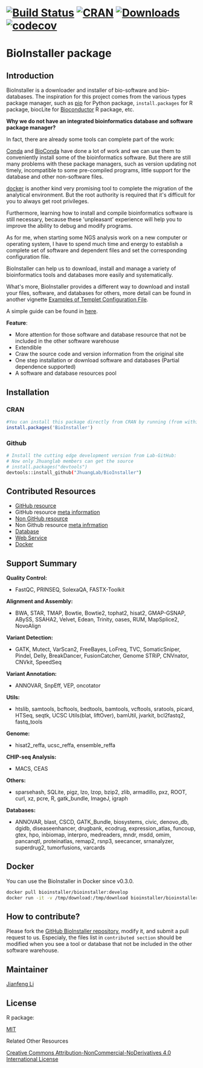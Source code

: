 # [![Build Status](https://travis-ci.org/JhuangLab/BioInstaller.svg)](https://travis-ci.org/JhuangLab/BioInstaller) [![CRAN](http://www.r-pkg.org/badges/version/BioInstaller)](https://cran.r-project.org/package=BioInstaller) [![Downloads](http://cranlogs.r-pkg.org/badges/BioInstaller?color=brightgreen)](http://www.r-pkg.org/pkg/BioInstaller) [![codecov](https://codecov.io/github/JhuangLab/BioInstaller/branch/master/graphs/badge.svg)](https://codecov.io/github/JhuangLab/BioInstaller) 

BioInstaller package
==============

## Introduction

BioInstaller is a downloader and installer of bio-software and bio-databases. The inspiration for this project comes from the various types package manager, such as [pip](https://pypi.python.org/pypi/pip) for Python package, `install.packages` for R package, biocLite for [Bioconductor](http://www.bioconductor.org) R package, etc.

**Why we do not have an integrated bioinformatics database and software package manager?**

In fact, there are already some tools can complete part of the work:

[Conda](https://conda.io/docs/intro.html) and [BioConda](http://bioconda.github.io) have done a lot of work and we can use them to conveniently install some of the bioinformatics software. But there are still many problems with these package managers, such as version updating not timely, incompatible to some pre-compiled programs, little support for the database and other non-software files.

[docker](https://www.docker.com/) is another kind very promising tool to complete the migration of the analytical environment. But the root authority is required that it's difficult for you to always get root privileges.

Furthermore, learning how to install and compile bioinformatics software is still necessary, because these 'unpleasant' experience will help you to improve the ability to debug and modify programs.

As for me, when starting some NGS analysis work on a new computer or operating system, I have to spend much time and energy to
establish a complete set of software and dependent files and set the corresponding configuration file.

BioInstaller can help us to download, install and manage a variety of bioinformatics tools and databases more easily and systematically.

What's more, BioInstaller provides a different way to download and install your files, software, and databases for others, more detail can be found in another vignette [Examples of Templet Configuration File](https://CRAN.R-project.org/package=BioInstaller/vignettes/write_configuration_file.html).

A simple guide can be found in [here](https://cran.r-project.org/web/packages/BioInstaller/vignettes/BioInstaller.html).

**Feature**:

- More attention for those software and database resource that not be included in the other software warehouse
- Extendible
- Craw the source code and version information from the original site
- One step installation or download software and databases (Partial dependence supported)
- A software and database resources pool

## Installation

### CRAN
``` r
#You can install this package directly from CRAN by running (from within R):
install.packages('BioInstaller')
```

### Github
``` bash
# Install the cutting edge development version from Lab-GitHub:
# Now only Jhuanglab members can get the source
# install.packages("devtools")
devtools::install_github("JhuangLab/BioInstaller")
```

## Contributed Resources

- [GitHub resource](https://github.com/JhuangLab/BioInstaller/blob/master/inst/extdata/config/github/github.toml) 
- GitHub resource [meta information](https://github.com/JhuangLab/BioInstaller/blob/master/inst/extdata/config/github/github_meta.toml)
- [Non GitHub resource](https://github.com/JhuangLab/BioInstaller/blob/master/inst/extdata/config/nongithub/nongithub.toml)
- Non Github resource [meta infrmation](https://github.com/JhuangLab/BioInstaller/blob/master/inst/extdata/config/nongithub/nongithub_meta.toml)
- [Database](https://github.com/JhuangLab/BioInstaller/tree/master/inst/extdata/config/db)
- [Web Service](https://github.com/JhuangLab/BioInstaller/blob/master/inst/extdata/config/web/web_meta.toml)
- [Docker](https://github.com/JhuangLab/BioInstaller/blob/master/inst/extdata/config/docker/docker.toml)

## Support Summary

**Quality Control:** 

- FastQC, PRINSEQ, SolexaQA, FASTX-Toolkit

**Alignment and Assembly:** 

- BWA, STAR, TMAP, Bowtie, Bowtie2, tophat2, hisat2, GMAP-GSNAP, ABySS, SSAHA2, Velvet, Edean, Trinity, oases, RUM, MapSplice2, NovoAlign

**Variant Detection:** 
    
- GATK, Mutect, VarScan2, FreeBayes, LoFreq, TVC, SomaticSniper, Pindel, Delly, BreakDancer, FusionCatcher, Genome STRiP, CNVnator, CNVkit, SpeedSeq

**Variant Annotation:** 

- ANNOVAR, SnpEff, VEP, oncotator

**Utils:** 

- htslib, samtools, bcftools, bedtools, bamtools, vcftools, sratools, picard, HTSeq, seqtk, UCSC Utils(blat, liftOver), bamUtil, jvarkit, bcl2fastq2, fastq_tools

**Genome:**

- hisat2_reffa, ucsc_reffa, ensemble_reffa 

**CHIP-seq Analysis:**

- MACS, CEAS

**Others:** 

- sparsehash, SQLite, pigz, lzo, lzop, bzip2, zlib, armadillo, pxz, ROOT, curl, xz, pcre, R, gatk_bundle, ImageJ, igraph

**Databases:**

- ANNOVAR, blast, CSCD, GATK_Bundle, biosystems, civic, denovo_db, dgidb, diseaseenhancer, drugbank, ecodrug, expression_atlas, funcoup, gtex, hpo, inbiomap, interpro, medreaders, mndr, msdd, omim, pancanqtl, proteinatlas, remap2, rsnp3, seecancer, srnanalyzer, superdrug2, tumorfusions, varcards

## Docker

You can use the BioInstaller in Docker since v0.3.0.

```bash
docker pull bioinstaller/bioinstaller:develop
docker run -it -v /tmp/download:/tmp/download bioinstaller/bioinstaller:develop R
```

## How to contribute?

Please fork the [GitHub BioInstaller repository](https://github.com/JhuangLab/BioInstaller), modify it, and submit a pull request to us. Especialy, the files list in `contributed section` should be modified when you see a tool or database that not be included in the other software warehouse.

## Maintainer

[Jianfeng Li](https://github.com/Miachol)

## License

R package:

[MIT](https://en.wikipedia.org/wiki/MIT_License)

Related Other Resources

[Creative Commons Attribution-NonCommercial-NoDerivatives 4.0 International License](https://creativecommons.org/licenses/by-nc-nd/4.0/)
